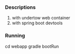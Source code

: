 ### Descriptions
1. with undertow web container
2. with spring boot devtools

### Running
cd webapp
gradle bootRun

